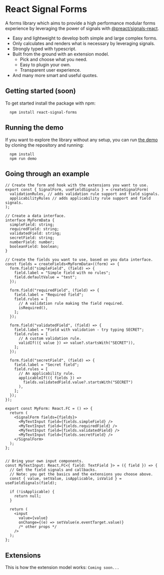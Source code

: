 # React Signal Forms

A forms library which aims to provide a high performance modular forms experience by leveraging the power of signals with [@preact/signals-react](https://github.com/preactjs/signals).

- Easy and lightweight to develop both simple and large complex forms.
- Only calculates and renders what is necessary by leveraging signals.
- Strongly typed with typescript.
- Built from the ground with an extension model.
  - Pick and choose what you need.
  - Easy to plugin your own.
  - Transparent user experience.
- And many more smart and useful quotes.

## Getting started (soon)

To get started install the package with npm:

```
  npm install react-signal-forms
```

## Running the demo

If you want to explore the library without any setup, you can run [the demo](./demo/) by cloning the repository and running:

```
  npm install
  npm run demo
```

## Going through an example

<!-- prettier-ignore-start -->
```tsx
// Create the form and hook with the extensions you want to use.
export const { SignalForm, useFieldSignals } = createSignalForm(
  validationRules, // adds validation rule support and field signals.
  applicabilityRules // adds applicability rule support and field signals.
);

// Create a data interface.
interface MyFormData {
  simpleField: string;
  requiredField: string;
  validatedField: string;
  secretField: string;
  numberField: number;
  booleanField: boolean;
}

// Create the fields you want to use, based on you data interface.
const fields = createFields<MyFormData>((form) => {
  form.field("simpleField", (field) => {
    field.label = "Simple field with no rules";
    field.defaultValue = "test";
  });

  form.field("requiredField", (field) => {
    field.label = "Required field";
    field.rules = [
      // A validation rule making the field required.
      isRequired(),
    ];
  });

  form.field("validatedField", (field) => {
    field.label = "Field with validation - try typing SECRET";
    field.rules = [
      // A custom validation rule.
      validIf(({ value }) => value?.startsWith("SECRET")),
    ];
  });

  form.field("secretField", (field) => {
    field.label = "Secret field";
    field.rules = [
      // An applicability rule.
      applicableIf(({ fields }) =>
        fields.validatedField.value?.startsWith("SECRET")
      ),
    ];
  });
});

export const MyForm: React.FC = () => {
  return (
    <SignalForm fields={fields}>
      <MyTextInput field={fields.simpleField} />
      <MyTextInput field={fields.requiredField} />
      <MyTextInput field={fields.validatedField} />
      <MyTextInput field={fields.secretField} />
    </SignalForm>
  );
};


// Bring your own input components.
const MyTextInput: React.FC<{ field: TextField }> = ({ field }) => {
  // Get the field signals and callbacks.
  // Note: you get the basics and the extensions you choose above.
  const { value, setValue, isApplicable, isValid } = useFieldSignals(field);

  if (!isApplicable) {
    return null;
  }

  return (
    <input
      value={value}
      onChange={(e) => setValue(e.eventTarget.value)}
      /* other props */
    />
  );
};
```
<!-- prettier-ignore-end -->

## Extensions

This is how the extension model works: `Coming soon...`
